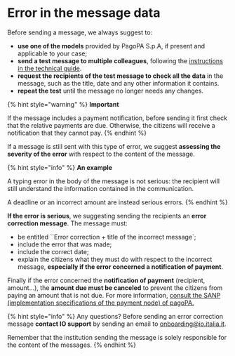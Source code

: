 # Error in the message data

Before sending a message, we always suggest to:

* **use one of the models** provided by PagoPA S.p.A, if present and applicable to your case;
* **send a test message to multiple colleagues**, following the [instructions in the technical guide](http://127.0.0.1:5000/s/coSKRte21UjDBRWKLtEs/funzionalita/inviare-un-messaggio/messaggi-di-test).
* **request the recipients of the test message to check all the data** in the message, such as the title, date and any other information it contains. 
* **repeat the test** until the message no longer needs any changes.

{% hint style="warning" %}
**Important**

If the message includes a payment notification, before sending it first check that the relative payments are due. Otherwise, the citizens will receive a notification that they cannot pay.
{% endhint %}

If a message is still sent with this type of error, we suggest **assessing the severity of the error** with respect to the content of the message.

{% hint style="info" %}
**An example**

A typing error in the body of the message is not serious: the recipient will still understand the information contained in the communication.

A deadline or an incorrect amount are instead serious errors.
{% endhint %}

**If the error is serious**, we suggesting sending the recipients an **error correction message**. The message must:

* be entitled ``Error correction + title of the incorrect message`;
* include the error that was made;
* include the correct date;
* explain the citizens what they must do with respect to the incorrect message, **especially if the error concerned a notification of payment**.

Finally if the error concerned the **notification of payment** (recipient, amount...), the **amount due must be canceled** to prevent the citizens from paying an amount that is not due. For more information, [consult the SANP (implementation specifications of the payment node) of pagoPA.](https://docs.pagopa.it/sanp/casi-duso/pagamento-di-un-avviso-presso-psp)

{% hint style="info" %}
Any questions? Before sending an error correction message **contact IO support** by sending an email to [onboarding@io.italia.it](mailto:onboarding@io.italia.it).

Remember that the institution sending the message is solely responsible for the content of the messages.
{% endhint %}